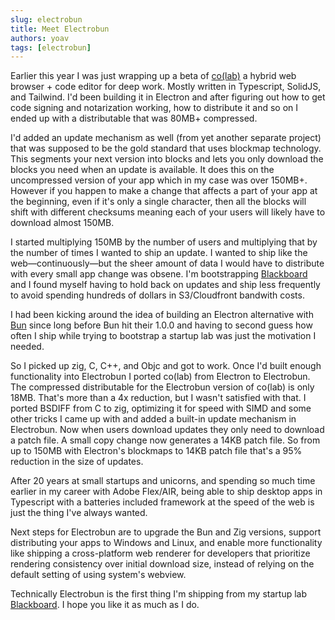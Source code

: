 ```yaml
---
slug: electrobun
title: Meet Electrobun
authors: yoav
tags: [electrobun]
---
```


Earlier this year I was just wrapping up a beta of [co(lab)](https://colab.sh) a hybrid web browser + code editor for deep work. Mostly written in Typescript, SolidJS, and Tailwind. I'd been building it in Electron and after figuring out how to get code signing and notarization working, how to distribute it and so on I ended up with a distributable that was 80MB+ compressed.

I'd added an update mechanism as well (from yet another separate project) that was supposed to be the gold standard that uses blockmap technology. This segments your next version into blocks and lets you only download the blocks you need when an update is available. It does this on the uncompressed version of your app which in my case was over 150MB+. However if you happen to make a change that affects a part of your app at the beginning, even if it's only a single character, then all the blocks will shift with different checksums meaning each of your users will likely have to download almost 150MB.

I started multiplying 150MB by the number of users and multiplying that by the number of times I wanted to ship an update. I wanted to ship like the web—continuously—but the sheer amount of data I would have to distribute with every small app change was obsene. I'm bootstrapping [Blackboard](https://blackboard.sh) and I found myself having to hold back on updates and ship less frequently to avoid spending hundreds of dollars in S3/Cloudfront bandwith costs.

I had been kicking around the idea of building an Electron alternative with [Bun](https://bun.sh) since long before Bun hit their 1.0.0 and having to second guess how often I ship while trying to bootstrap a startup lab was just the motivation I needed.

So I picked up zig, C, C++, and Objc and got to work. Once I'd built enough functionality into Electrobun I ported co(lab) from Electron to Electrobun. The compressed distributable for the Electrobun version of co(lab) is only 18MB. That's more than a 4x reduction, but I wasn't satisfied with that. I ported BSDIFF from C to zig, optimizing it for speed with SIMD and some other tricks I came up with and added a built-in update mechanism in Electrobun. Now when users download updates they only need to download a patch file. A small copy change now generates a 14KB patch file. So from up to 150MB with Electron's blockmaps to 14KB patch file that's a 95% reduction in the size of updates.

After 20 years at small startups and unicorns, and spending so much time earlier in my career with Adobe Flex/AIR, being able to ship desktop apps in Typescript with a batteries included framework at the speed of the web is just the thing I've always wanted.

Next steps for Electrobun are to upgrade the Bun and Zig versions, support distributing your apps to Windows and Linux, and enable more functionality like shipping a cross-platform web renderer for developers that prioritize rendering consistency over initial download size, instead of relying on the default setting of using system's webview.

Technically Electrobun is the first thing I'm shipping from my startup lab [Blackboard](https://blackboard.sh). I hope you like it as much as I do.

